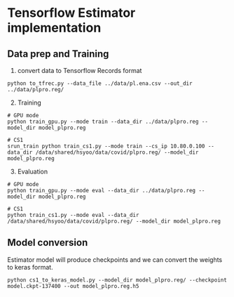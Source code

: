 # Tensorflow Estimator implementation

## Data prep and Training
1. convert data to Tensorflow Records format
```
python to_tfrec.py --data_file ../data/pl.ena.csv --out_dir ../data/plpro.reg/
```

2. Training
```
# GPU mode
python train_gpu.py --mode train --data_dir ../data/plpro.reg --model_dir model_plpro.reg

# CS1
srun_train python train_cs1.py --mode train --cs_ip 10.80.0.100 --data_dir /data/shared/hsyoo/data/covid/plpro.reg/ --model_dir model_plpro.reg
```

3. Evaluation
```
# GPU mode
python train_gpu.py --mode eval --data_dir ../data/plpro.reg --model_dir model_plpro.reg

# CS1
python train_cs1.py --mode eval --data_dir /data/shared/hsyoo/data/covid/plpro.reg/ --model_dir model_plpro.reg
```


## Model conversion
Estimator model will produce checkpoints and we can convert the weights to keras format.

```
python cs1_to_keras_model.py --model_dir model_plpro.reg/ --checkpoint model.ckpt-137400 --out model_plpro.reg.h5
```
